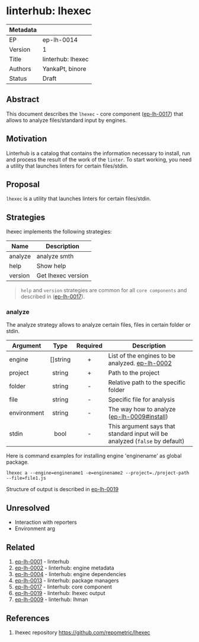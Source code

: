 # linterhub: lhexec

| Metadata     |                                         |
| ------------ |-----------------------------------------|
| EP           | ep-lh-0014                              |
| Version      | 1                                       |
| Title        | linterhub: lhexec                       |
| Authors      | YankaPt, binore                         |
| Status       | Draft                                   |

## Abstract

This document describes the `lhexec` - core component ([ep-lh-0017](#related)) that allows to analyze files/standard input by engines.

## Motivation

Linterhub is a catalog that contains the information necessary to install, run and process the result of the work of the `linter`. To start working, you need a utility that launches linters for certain files/stdin.

## Proposal

`lhexec` is a utility that launches linters for certain files/stdin.

## Strategies

lhexec implements the following strategies:

| Name         | Description                          |
| -            | -                                    |
| analyze      | analyze smth                         |
| help         | Show help                            |
| version      | Get lhexec version                   |

> `help` and `version` strategies are common for all `core components` and described in ([ep-lh-0017](#related)).
                                                        
### analyze

The analyze strategy allows to analyze certain files, files in certain folder or stdin. 

| Argument    | Type     | Required | Description |
| -           | :-:      | :-:      | -           |
| engine      | []string   | +        | List of the engines to be analyzed. [ep-lh-0002](#related) |
| project     | string   | +        | Path to the project |
| folder     | string   | -        | Relative path to the specific folder |
| file | string   | -        | Specific file for analysis|
| environment | string   | -        | The way how to analyze ([ep-lh-0009#install](#related)) |
| stdin     | bool   | -        | This argument says that standard input will be analyzed (`false` by default) |


Here is command examples for installing engine 'enginename' as global package.

`lhexec a --engine=enginename1 -e=enginename2 --project=./project-path --file=file1.js`

Structure of output is described in [ep-lh-0019](#related)

## Unresolved

- Interaction with reporters
- Environment arg

## Related

1. [ep-lh-0001](ep-lh-0001.md) - linterhub
2. [ep-lh-0002](ep-lh-0002.md) - linterhub: engine metadata
3. [ep-lh-0004](ep-lh-0004.md) - linterhub: engine dependencies
4. [ep-lh-0013](ep-lh-0013.md) - linterhub: package managers
5. [ep-lh-0017](ep-lh-0017.md) - linterhub: core component
5. [ep-lh-0019](ep-lh-0019.md) - linterhub: lhexec output
6. [ep-lh-0009](ep-lh-0009.md) - linterhub: lhman

## References

1. lhexec repository <https://github.com/repometric/lhexec>

